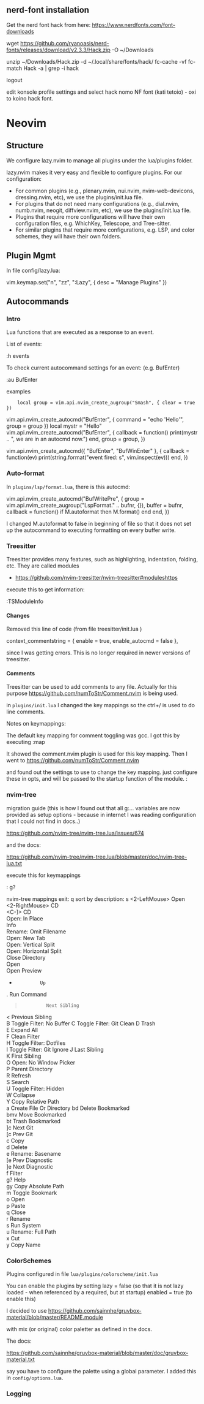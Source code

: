 ## nerd-font installation

Get the nerd font hack from here: https://www.nerdfonts.com/font-downloads

wget https://github.com/ryanoasis/nerd-fonts/releases/download/v2.3.3/Hack.zip -O ~/Downloads

unzip ~/Downloads/Hack.zip -d ~/.local/share/fonts/hack/
fc-cache -vf
fc-match Hack -a | grep -i hack

logout

edit konsole profile settings and select hack nomo NF font (kati tetoio) - oxi to koino hack font.

# Neovim

## Structure

We configure lazy.nvim to manage all plugins under the lua/plugins folder.

lazy.nvim makes it very easy and flexible to configure plugins. For our configuration:

* For common plugins (e.g., plenary.nvim, nui.nvim, nvim-web-devicons, dressing.nvim, etc), we use the plugins/init.lua file.
* For plugins that do not need many configurations (e.g., dial.nvim, numb.nvim, neogit, diffview.nvim, etc), we use the plugins/init.lua file.
* Plugins that require more configurations will have their own configuration files, e.g. WhichKey, Telescope, and Tree-sitter.
* For similar plugins that require more configurations, e.g. LSP, and color schemes, they will have their own folders.
## Plugin Mgmt

In file config/lazy.lua:

  vim.keymap.set("n", "<leader>zz", "<cmd>:Lazy<cr>", { desc = "Manage Plugins" })


## Autocommands

### Intro
Lua functions that are executed as a response to an event.

List of events:

:h events

To check current autocommand settings for an event: (e.g. BufEnter)

:au BufEnter

examples

        local group = vim.api.nvim_create_augroup("Smash", { clear = true })

vim.api.nvim_create_autocmd("BufEnter", { command = "echo 'Hello'", group = group })
local mystr = "Hello"
vim.api.nvim_create_autocmd("BufEnter", {
callback = function()
print(mystr .. ", we are in an autocmd now.")
end,
group = group,
})

vim.api.nvim_create_autocmd({ "BufEnter", "BufWinEnter" }, {
callback = function(ev)
print(string.format("event fired: s", vim.inspect(ev)))
end,
})

### Auto-format

In `plugins/lsp/format.lua`, there is this autocmd:

  vim.api.nvim_create_autocmd("BufWritePre", {
    group = vim.api.nvim_create_augroup("LspFormat." .. bufnr, {}),
      buffer = bufnr,
      callback = function()
        if M.autoformat then
        M.format()
      end
    end,
  })

I changed M.autoformat to false in beginning of file so that it does not set up the autocommand to executing formatting on every buffer write.

### Treesitter

Treesitter provides many features, such as highlighting, indentation, folding, etc. They are called modules

* https://github.com/nvim-treesitter/nvim-treesitter#moduleshttps

execute this to get information:

:TSModuleInfo
#### Changes

Removed this line of code    (from file treesitter/init.lua )   

  context_commentstring = { enable = true, enable_autocmd = false },

since I was getting errors. This is no longer required in newer versions of treesitter.


#### Comments

Treesitter can be used to add comments to any file.
Actually for this purpose https://github.com/numToStr/Comment.nvim
is being used.

in `plugins/init.lua`
I changed the key mappings so the ctrl+/ is used to do line comments. 

Notes on keymappings:

The default key mapping for comment toggling was gcc. I got this by executing
:map 

It showed the comment.nvim plugin is used for this key mapping. Then I went to https://github.com/numToStr/Comment.nvim

and found out the settings to use to change the key mapping. just configure these in opts, and will be passed to the startup function of the module.
: 

### nvim-tree

migration guide (this is how I found out that all g:... variables are now provided as setup options - because in internet I was reading configuration that I could not find in docs..)

  https://github.com/nvim-tree/nvim-tree.lua/issues/674

and the docs:

  https://github.com/nvim-tree/nvim-tree.lua/blob/master/doc/nvim-tree-lua.txt

execute this for keymappings

: g?

nvim-tree mappings                exit: q
                   sort by description: s
 <2-LeftMouse>  Open                     
 <2-RightMouse> CD                       
 <C-]>          CD                       
 <C-E>          Open: In Place           
 <C-K>          Info                     
 <C-R>          Rename: Omit Filename    
 <C-T>          Open: New Tab            
 <C-V>          Open: Vertical Split     
 <C-X>          Open: Horizontal Split   
 <BS>           Close Directory          
 <CR>           Open                     
 <Tab>          Open Preview             
 -              Up                       
 .              Run Command              
 >              Next Sibling             
 <              Previous Sibling         
 B              Toggle Filter: No Buffer 
 C              Toggle Filter: Git Clean 
 D              Trash                    
 E              Expand All               
 F              Clean Filter             
 H              Toggle Filter: Dotfiles  
 I              Toggle Filter: Git Ignore
 J              Last Sibling             
 K              First Sibling            
 O              Open: No Window Picker   
 P              Parent Directory         
 R              Refresh                  
 S              Search                   
 U              Toggle Filter: Hidden    
 W              Collapse                 
 Y              Copy Relative Path       
 a              Create File Or Directory 
 bd             Delete Bookmarked        
 bmv            Move Bookmarked          
 bt             Trash Bookmarked         
 ]c             Next Git                 
 [c             Prev Git                 
 c              Copy                     
 d              Delete                   
 e              Rename: Basename         
 [e             Prev Diagnostic          
 ]e             Next Diagnostic          
 f              Filter                   
 g?             Help                     
 gy             Copy Absolute Path       
 m              Toggle Bookmark          
 o              Open                     
 p              Paste                    
 q              Close                    
 r              Rename                   
 s              Run System               
 u              Rename: Full Path        
 x              Cut                      
 y              Copy Name                

### ColorSchemes

Plugins configured in file `lua/plugins/colorscheme/init.lua`

You can enable the plugins by setting 
lazy = false (so that it is not lazy loaded - when referenced by a required, but at startup)
enabled = true (to enable this)

I decided to use 
https://github.com/sainnhe/gruvbox-material/blob/master/README.module

with mix (or original) color paletter as defined in the docs.

The docs:

https://github.com/sainnhe/gruvbox-material/blob/master/doc/gruvbox-material.txt

say you have to configure the palette using a global parameter. I added this in `config/options.lua`.

### Logging


